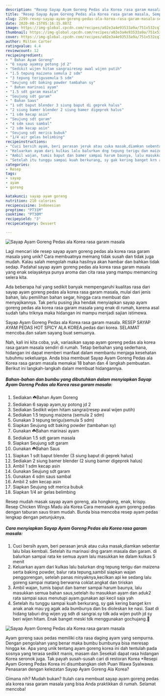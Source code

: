```yaml
---
description: "Resep Sayap Ayam Goreng Pedas ala Korea rasa garam masala, Sempurna"
title: "Resep Sayap Ayam Goreng Pedas ala Korea rasa garam masala, Sempurna"
slug: 2299-resep-sayap-ayam-goreng-pedas-ala-korea-rasa-garam-masala-sempurna
date: 2020-08-15T05:16:15.887Z
image: https://img-global.cpcdn.com/recipes/a02e3a4e93533a9a/751x532cq70/sayap-ayam-goreng-pedas-ala-korea-rasa-garam-masala-foto-resep-utama.jpg
thumbnail: https://img-global.cpcdn.com/recipes/a02e3a4e93533a9a/751x532cq70/sayap-ayam-goreng-pedas-ala-korea-rasa-garam-masala-foto-resep-utama.jpg
cover: https://img-global.cpcdn.com/recipes/a02e3a4e93533a9a/751x532cq70/sayap-ayam-goreng-pedas-ala-korea-rasa-garam-masala-foto-resep-utama.jpg
author: Milton Carter
ratingvalue: 4.4
reviewcount: 12
recipeingredient:
- " Bahan Ayam Goreng"
- "6 sayap ayamsy potong jd 2"
- "Sedikit wijen hitam sangrairesep awal wijen putih"
- "1.5 tepung maizena semula 2 sdm"
- "3 tepung terigusemula 5 sdm"
- "Seujung sdt baking powder tambahan sy"
- " Bahan marinasi ayam"
- "1.5 sdt garam masala"
- "Seujung sdt garam"
- " Bahan Saus"
- "1 sdt baput blender 3 siung baput di geprek halus"
- "2 siung bamer blender 2 siung bamer digeprek halus"
- "1 sdm kecap asin"
- "Seujung sdt garam"
- "4 sdm saus sambal"
- "2 sdm kecap asin"
- "Seujung sdt merica bubuk"
- "1/4 air gelas belimbing"
recipeinstructions:
- "Cuci bersih ayam, beri perasan jeruk atau cuka masak,diamkan sebentar lalu bilas kembali. Setelah itu marinasi dng garam masala dan garam. di balurkan sampai rata ke semua ayam lalu masukkan ke dalam kulkas 5 menit"
- "Keluarkan ayam dari kulkas lalu balurkan dng tepung terigu dan maizena serta baking powder, balur rata tepung,sambil siapkan wajan penggorengan, setelah panas minyaknya,kecilkan api ke sedang lalu goreng sampai matang berwarna coklat.angkat dan tiriskan"
- "Ambil wajan, tumis baput dan bamer sampai harum baunya, lalu masukkan semua bahan saus,setelah itu masukkan ayam dan aduk2 rata sampai saus menutupi ayam.gunakan api kecil saja yah"
- "Setelah itu tunggu sampai kuah berkurang, sy gak kering banget krn anak anak mau yg agak ada bumbunya dan bs dioleskan ke nasi. Saat di hidang taburi dng wijen yg sdh di sangrai.sy tdk ada wijen putih jd sy beri wijen hitam. Enak banget meski tdk menggunakan gochujang.💞"
categories:
- Resep
tags:
- sayap
- ayam
- goreng

katakunci: sayap ayam goreng 
nutrition: 210 calories
recipecuisine: Indonesian
preptime: "PT31M"
cooktime: "PT30M"
recipeyield: "3"
recipecategory: Dessert

---
```



![Sayap Ayam Goreng Pedas ala Korea rasa garam masala](https://img-global.cpcdn.com/recipes/a02e3a4e93533a9a/751x532cq70/sayap-ayam-goreng-pedas-ala-korea-rasa-garam-masala-foto-resep-utama.jpg)

Lagi mencari ide resep sayap ayam goreng pedas ala korea rasa garam masala yang unik? Cara membuatnya memang tidak susah dan tidak juga mudah. Kalau salah mengolah maka hasilnya akan hambar dan bahkan tidak sedap. Padahal sayap ayam goreng pedas ala korea rasa garam masala yang enak selayaknya punya aroma dan cita rasa yang mampu memancing selera kita.

Ada beberapa hal yang sedikit banyak mempengaruhi kualitas rasa dari sayap ayam goreng pedas ala korea rasa garam masala, mulai dari jenis bahan, lalu pemilihan bahan segar, hingga cara membuat dan menyajikannya. Tak perlu pusing jika hendak menyiapkan sayap ayam goreng pedas ala korea rasa garam masala yang enak di rumah, karena asal sudah tahu triknya maka hidangan ini mampu menjadi sajian istimewa.

Sayap Ayam Goreng Pedas ala Korea rasa garam masala. RESEP SAYAP AYAM PEDAS HOT SPICY ALA KOREA.pedas dari korea. SELAMAT mencoba.dan salam sayang buat semuanya.


Nah, kali ini kita coba, yuk, variasikan sayap ayam goreng pedas ala korea rasa garam masala sendiri di rumah. Tetap berbahan yang sederhana, hidangan ini dapat memberi manfaat dalam membantu menjaga kesehatan tubuhmu sekeluarga. Anda bisa membuat Sayap Ayam Goreng Pedas ala Korea rasa garam masala memakai 18 bahan dan 4 langkah pembuatan. Berikut ini langkah-langkah dalam membuat hidangannya.

<!--inarticleads1-->

##### Bahan-bahan dan bumbu yang dibutuhkan dalam menyiapkan Sayap Ayam Goreng Pedas ala Korea rasa garam masala:

1. Sediakan  ☘️Bahan Ayam Goreng
1. Sediakan 6 sayap ayam,sy potong jd 2
1. Sediakan Sedikit wijen hitam sangrai(resep awal wijen putih)
1. Sediakan 1.5 tepung maizena (semula 2 sdm)
1. Gunakan 3 tepung terigu(semula 5 sdm)
1. Siapkan Seujung sdt baking powder (tambahan sy)
1. Gunakan  ☘️Bahan marinasi ayam
1. Sediakan 1.5 sdt garam masala
1. Siapkan Seujung sdt garam
1. Gunakan  ☘️Bahan Saus
1. Siapkan 1 sdt baput blender (3 siung baput di geprek halus)
1. Sediakan 2 siung bamer blender (2 siung bamer digeprek halus)
1. Ambil 1 sdm kecap asin
1. Gunakan Seujung sdt garam
1. Gunakan 4 sdm saus sambal
1. Ambil 2 sdm kecap asin
1. Siapkan Seujung sdt merica bubuk
1. Siapkan 1/4 air gelas belimbing


Resep mudah masak sayap ayam goreng, ala hongkong, enak, krispy. Resep Chicken Wings Madu ala Korea Cara memasak ayam goreng pedas dengan taburan saus tiram mudah. Bunda bisa mencoba resep ayam pedas lengkap dengan petunjuknya. 

<!--inarticleads2-->

##### Cara menyiapkan Sayap Ayam Goreng Pedas ala Korea rasa garam masala:

1. Cuci bersih ayam, beri perasan jeruk atau cuka masak,diamkan sebentar lalu bilas kembali. Setelah itu marinasi dng garam masala dan garam. di balurkan sampai rata ke semua ayam lalu masukkan ke dalam kulkas 5 menit
1. Keluarkan ayam dari kulkas lalu balurkan dng tepung terigu dan maizena serta baking powder, balur rata tepung,sambil siapkan wajan penggorengan, setelah panas minyaknya,kecilkan api ke sedang lalu goreng sampai matang berwarna coklat.angkat dan tiriskan
1. Ambil wajan, tumis baput dan bamer sampai harum baunya, lalu masukkan semua bahan saus,setelah itu masukkan ayam dan aduk2 rata sampai saus menutupi ayam.gunakan api kecil saja yah
1. Setelah itu tunggu sampai kuah berkurang, sy gak kering banget krn anak anak mau yg agak ada bumbunya dan bs dioleskan ke nasi. Saat di hidang taburi dng wijen yg sdh di sangrai.sy tdk ada wijen putih jd sy beri wijen hitam. Enak banget meski tdk menggunakan gochujang.💞
<img src="//assets-global.cpcdn.com/assets/icons/button_play-2c75c40dde080a61004c1f40b05d8f140eaff45d7e9e6481dc71c63d2e7c4909.png" alt="Sayap Ayam Goreng Pedas ala Korea rasa garam masala">

Ayam goreng saus pedas memiliki cita rasa daging ayam yang sempurna. Dengan pengolahan yang benar maka bumbu bumbunya bisa meresap hingga ke. Apa yang unik tentang ayam goreng korea ini dah tentulah pada sosnya yang terasa sedikit manis, masam dan Sesekali dapat rasa hidangan Korea seronok juga. Tak payah susah-susah cari di restoran Korea *Resepi Ayam Goreng Pedas Korea ini disumbangkan oleh Puan Wawa Syalwawa. Penasaran dengan kelezatan Sayap Ayam Goreng Ala Korea? 

Gimana nih? Mudah bukan? Itulah cara membuat sayap ayam goreng pedas ala korea rasa garam masala yang bisa Anda praktikkan di rumah. Selamat mencoba!
